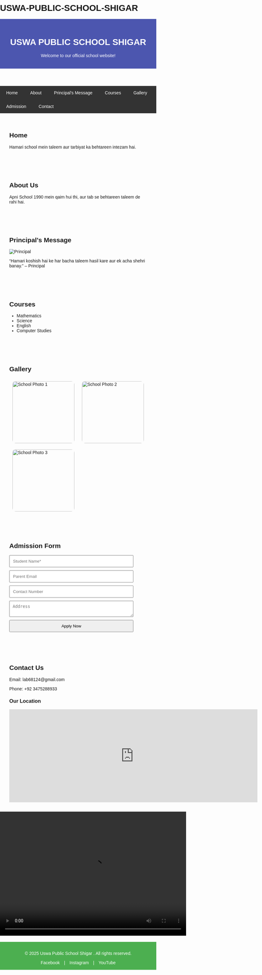 # USWA-PUBLIC-SCHOOL-SHIGAR
<!DOCTYPE html>
<html lang="en">
<head>
    <meta charset="UTF-8">
    <meta name="viewport" content="width=device-width, initial-scale=1.0">
    <title> USWA PUBLIC SCHOOL SHIGAR  </title>
    <style>
        body {
            font-family: 'blue', sans-serif;
            margin: 0;
            padding: 0;
        }
        header {
            background-color: #4c56af;
            color: white;
            padding: 20px;
            text-align: center;
        }
        nav {
            background-color: #333333;
            overflow: hidden;
        }
        nav a {
            float: left;
            display: block;
            color: white;
            padding: 14px 20px;
            text-decoration: none;
        }
        nav a:hover {
            background-color: #ddd;
            color: black;
        }
        section {
            padding: 30px;
        }
        .gallery img {
            width: 200px;
            height: auto;
            margin: 10px;
            border-radius: 10px;
        }
        form input, form textarea {
            display: block;
            margin: 10px 0;
            padding: 10px;
            width: 100%;
            max-width: 400px;
        }
        footer {
            background-color: #4CAF50;
            color: white;
            text-align: center;
            padding: 15px;
            margin-top: 20px;
        }
        .social a {
            margin: 0 10px;
            color: white;
            text-decoration: none;
        }
    </style>
</head>
<body>

<header>
    <h1>USWA PUBLIC SCHOOL SHIGAR</h1>
    <p>Welcome to our official school website!</p>
</header>

<nav>
    <a href="#home">Home</a>
    <a href="#about">About</a>
    <a href="#message">Principal's Message</a>
    <a href="#courses">Courses</a>
    <a href="#gallery">Gallery</a>
    <a href="#admission">Admission</a>
    <a href="#contact">Contact</a>
</nav>

<section id="home">
    <h2>Home</h2>
    <p>Hamari school mein taleem aur tarbiyat ka behtareen intezam hai.</p>
</section>

<section id="about">
    <h2>About Us</h2>
    <p>Apni School 1990 mein qaim hui thi, aur tab se behtareen taleem de rahi hai.</p>
</section>

<section id="message">
    <h2>Principal's Message</h2>
    <image src="33.jpg" alt=" Principal">
    <p>“Hamari koshish hai ke har bacha taleem hasil kare aur ek acha shehri banay.” – Principal</p>
</section>

<section id="courses">
    <h2>Courses</h2>
    <ul>
        <li>Mathematics</li>
        <li>Science</li>
        <li>English</li>
        <li>Computer Studies</li>
    </ul>
</section>

<section id="gallery">
    <h2>Gallery</h2>
    <div class="gallery">
        <img src="33.jpg" alt="School Photo 1" height="100">
        <img src="OIP.jpg" alt="School Photo 2" height="100">
        <img src="33.jpg" alt="School Photo 3" height="100">
    </div>
</section>

<section id="admission">
    <h2>Admission Form</h2>
    <form>
        <input type="text" placeholder="Student Name*" required>
        <input type="email" placeholder="Parent Email" required>
        <input type="tel" placeholder="Contact Number" required>
        <textarea placeholder="Address"></textarea>
        <input type="submit" value="Apply Now">
    </form>
</section>

<section id="contact">
    <h2>Contact Us</h2>
    <p>Email: lab68124@gmail.com</p>
    <p>Phone: +92 3475288933</p>
    <h3>Our Location</h3>
    <iframe src="https://www.google.com/maps/embed?pb=!1m18!1m12!1m3!1d3251.5643217734296!2d75.73739107508537!3d35.416048272674026!2m3!1f0!2f0!3f0!3m2!1i1024!2i768!4f13.1!3m3!1m2!1s0x38e4f535caa1ff99%3A0xf32d507b53d2d2b3!2sUswa%20Public%20School%20Shigar!5e0!3m2!1sen!2s!4v1744722490176!5m2!1sen!2s" 
    width="800" height="300" style="border:0;" allowfullscreen="" loading="lazy" referrerpolicy="no-referrer-when-downgrade"></iframe>
</section>
<video width="600" height="400" controls>
    <source src="888.mp4" type="video/mp4">
    Your browser does not support the video tag.
  </video>
  

<footer>
    <p>&copy; 2025 Uswa Public School Shigar . All rights reserved.</p>
    <div class="social">
        <a href="#">Facebook</a> |
        <a href="#">Instagram</a> |
        <a href="#">YouTube</a>
    </div>
</footer>

</body>
</html>

